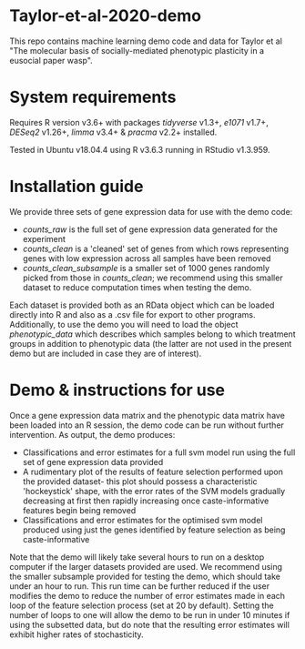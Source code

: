 # Taylor-et-al-2020-demo

This repo contains machine learning demo code and data for Taylor et al "The molecular basis of socially-mediated phenotypic plasticity in a eusocial paper wasp".

# System requirements

Requires R version v3.6+ with packages *tidyverse* v1.3+, *e1071* v1.7+, *DESeq2* v1.26+, *limma* v3.4+ & *pracma* v2.2+ installed.

Tested in Ubuntu v18.04.4 using R v3.6.3 running in RStudio v1.3.959.

# Installation guide

We provide three sets of gene expression data for use with the demo code:

  * *counts_raw* is the full set of gene expression data generated for the experiment
  * *counts_clean* is a 'cleaned' set of genes from which rows representing genes with low expression across all samples have been removed
  * *counts_clean_subsample* is a smaller set of 1000 genes randomly picked from those in *counts_clean*; we recommend using this smaller dataset to reduce computation times when testing the demo.
  
Each dataset is provided both as an RData object which can be loaded directly into R and also as a .csv file for export to other programs. Additionally, to use the demo you will need to load the object *phenotypic_data* which describes which samples belong to which treatment groups in addition to phenotypic data (the latter are not used in the present demo but are included in case they are of interest). 

# Demo & instructions for use

Once a gene expression data matrix and the phenotypic data matrix have been loaded into an R session, the demo code can be run without further intervention. As output, the demo produces:

 * Classifications and error estimates for a full svm model run using the full set of gene expression data provided
 * A rudimentary plot of the results of feature selection performed upon the provided dataset- this plot should possess a characteristic 'hockeystick' shape, with the error rates of the SVM models gradually decreasing at first then rapidly increasing once caste-informative features begin being removed
 * Classifications and error estimates for the optimised svm model produced using just the genes identified by feature selection as being caste-informative
 
 Note that the demo will likely take several hours to run on a desktop computer if the larger datasets provided are used. We recommend using the smaller subsample provided for testing the demo, which should take under an hour to run. This run time can be further reduced if the user modifies the demo to reduce the number of error estimates made in each loop of the feature selection process (set at 20 by default). Setting the number of loops to one will allow the demo to be run in under 10 minutes if using the subsetted data, but do note that the resulting error estimates will exhibit higher rates of stochasticity.  
